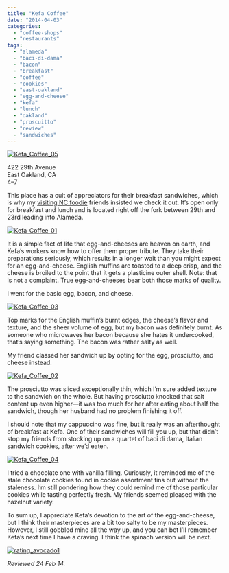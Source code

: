 ```yaml
---
title: "Kefa Coffee"
date: "2014-04-03"
categories: 
  - "coffee-shops"
  - "restaurants"
tags: 
  - "alameda"
  - "baci-di-dama"
  - "bacon"
  - "breakfast"
  - "coffee"
  - "cookies"
  - "east-oakland"
  - "egg-and-cheese"
  - "kefa"
  - "lunch"
  - "oakland"
  - "proscuitto"
  - "review"
  - "sandwiches"
---
```


[![Kefa_Coffee_05](http://s3.amazonaws.com/thegourmez-wpmedia/2014/03/Kefa_Coffee_05-500x386.jpg)](http://www.thegourmez.com/2014/04/kefa-coffee/kefa_coffee_05/)

422 29th Avenue\
East Oakland, CA\
$4–$7

This place has a cult of appreciators for their breakfast sandwiches, which is why my [visiting NC foodie](http://www.ericandleandra.com/wp/category/travel/) friends insisted we check it out. It’s open only for breakfast and lunch and is located right off the fork between 29th and 23rd leading into Alameda.

[![Kefa_Coffee_01](http://s3.amazonaws.com/thegourmez-wpmedia/2014/03/Kefa_Coffee_01-500x333.jpg)](http://www.thegourmez.com/2014/04/kefa-coffee/kefa_coffee_01/)

It is a simple fact of life that egg-and-cheeses are heaven on earth, and Kefa’s workers know how to offer them proper tribute. They take their preparations seriously, which results in a longer wait than you might expect for an egg-and-cheese. English muffins are toasted to a deep crisp, and the cheese is broiled to the point that it gets a plasticine outer shell. Note: that is not a complaint. True egg-and-cheeses bear both those marks of quality.

I went for the basic egg, bacon, and cheese.

[![Kefa_Coffee_03](http://s3.amazonaws.com/thegourmez-wpmedia/2014/03/Kefa_Coffee_03-500x333.jpg)](http://www.thegourmez.com/2014/04/kefa-coffee/kefa_coffee_03/)

Top marks for the English muffin’s burnt edges, the cheese’s flavor and texture, and the sheer volume of egg, but my bacon was definitely burnt. As someone who microwaves her bacon because she hates it undercooked, that’s saying something. The bacon was rather salty as well.

My friend classed her sandwich up by opting for the egg, prosciutto, and cheese instead.

[![Kefa_Coffee_02](http://s3.amazonaws.com/thegourmez-wpmedia/2014/03/Kefa_Coffee_02-500x381.jpg)](http://www.thegourmez.com/2014/04/kefa-coffee/kefa_coffee_02/)

The prosciutto was sliced exceptionally thin, which I’m sure added texture to the sandwich on the whole. But having prosciutto knocked that salt content up even higher—it was too much for her after eating about half the sandwich, though her husband had no problem finishing it off.

I should note that my cappuccino was fine, but it really was an afterthought of breakfast at Kefa. One of their sandwiches will fill you up, but that didn’t stop my friends from stocking up on a quartet of baci di dama, Italian sandwich cookies, after we’d eaten.

[![Kefa_Coffee_04](http://s3.amazonaws.com/thegourmez-wpmedia/2014/03/Kefa_Coffee_04-500x236.jpg)](http://www.thegourmez.com/2014/04/kefa-coffee/kefa_coffee_04/)

I tried a chocolate one with vanilla filling. Curiously, it reminded me of the stale chocolate cookies found in cookie assortment tins but without the staleness. I’m still pondering how they could remind me of those particular cookies while tasting perfectly fresh. My friends seemed pleased with the hazelnut variety.

To sum up, I appreciate Kefa’s devotion to the art of the egg-and-cheese, but I think their masterpieces are a bit too salty to be my masterpieces. However, I still gobbled mine all the way up, and you can bet I’ll remember Kefa’s next time I have a craving. I think the spinach version will be next.

[![rating_avocado1](http://s3.amazonaws.com/thegourmez-wpmedia/2009/02/rating_avocado1.gif)](http://www.thegourmez.com/2009/02/restaurant-review-nanas-durham/rating_avocado1/)

_Reviewed 24 Feb 14._
